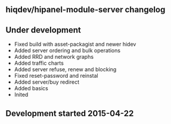 hiqdev/hipanel-module-server changelog
--------------------------------------

## Under development

- Fixed build with asset-packagist and newer hidev
- Added server ordering and bulk operations
- Added RRD and network graphs
- Added traffic charts
- Added server refuse, renew and blocking
- Fixed reset-password and reinstal
- Added server/buy redirect
- Added basics
- Inited

## Development started 2015-04-22

